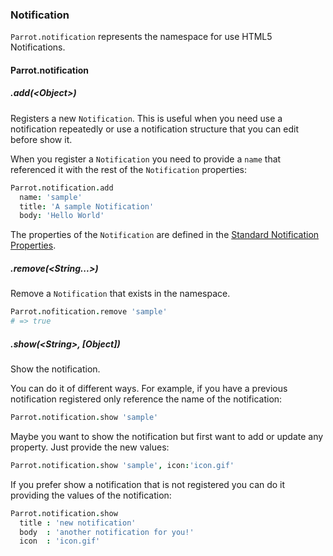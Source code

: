 ### Notification

`Parrot.notification` represents the namespace for use HTML5 Notifications.

#### Parrot.notification

##### .add(&lt;Object&gt;)

Registers a new `Notification`. This is useful when you need use a notification repeatedly or use a notification structure that you can edit before show it.

When you register a `Notification` you need to provide a `name` that referenced it with the rest of the `Notification` properties:

```coffee
Parrot.notification.add
  name: 'sample'
  title: 'A sample Notification'
  body: 'Hello World'
```

The properties of the `Notification` are defined in the [Standard Notification Properties](https://developer.mozilla.org/en-US/docs/Web/API/notification#Properties).

##### .remove(&lt;String...&gt;)

Remove a `Notification` that exists in the namespace.

```coffee
Parrot.nofitication.remove 'sample'
# => true
```

##### .show(&lt;String&gt;, [Object])

Show the notification.

You can do it of different ways. For example, if you have a previous notification registered only reference the name of the notification:

```coffee
Parrot.notification.show 'sample'
```

Maybe you want to show the notification but first want to add or update any property. Just provide the new values:

```coffee
Parrot.notification.show 'sample', icon:'icon.gif'
```

If you prefer show a notification that is not registered you can do it providing the values of the notification:

```coffee
Parrot.notification.show
  title : 'new notification'
  body  : 'another notification for you!'
  icon  : 'icon.gif'
```